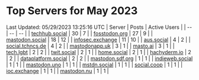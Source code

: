 # Top Servers for May 2023
Last Updated: 05/29/2023 13:25:16 UTC
| Server | Posts | Active Users |
| -- | -- | -- |
| [techhub.social](https://techhub.social/tags/PowerShell) | 30 | 7 |
| [fosstodon.org](https://fosstodon.org/tags/PowerShell) | 27 | 9 |
| [mastodon.social](https://mastodon.social/tags/PowerShell) | 18 | 12 |
| [infosec.exchange](https://infosec.exchange/tags/PowerShell) | 11 | 10 |
| [aus.social](https://aus.social/tags/PowerShell) | 4 | 2 |
| [social.tchncs.de](https://social.tchncs.de/tags/PowerShell) | 4 | 2 |
| [mastodonapp.uk](https://mastodonapp.uk/tags/PowerShell) | 3 | 1 |
| [masto.ai](https://masto.ai/tags/PowerShell) | 3 | 1 |
| [tech.lgbt](https://tech.lgbt/tags/PowerShell) | 2 | 2 |
| [twit.social](https://twit.social/tags/PowerShell) | 2 | 1 |
| [home.social](https://home.social/tags/PowerShell) | 2 | 1 |
| [hachyderm.io](https://hachyderm.io/tags/PowerShell) | 2 | 2 |
| [dataplatform.social](https://dataplatform.social/tags/PowerShell) | 2 | 2 |
| [mastodon.sdf.org](https://mastodon.sdf.org/tags/PowerShell) | 1 | 1 |
| [indieweb.social](https://indieweb.social/tags/PowerShell) | 1 | 1 |
| [mastodon.uno](https://mastodon.uno/tags/PowerShell) | 1 | 1 |
| [mstdn.social](https://mstdn.social/tags/PowerShell) | 1 | 1 |
| [social.coop](https://social.coop/tags/PowerShell) | 1 | 1 |
| [ioc.exchange](https://ioc.exchange/tags/PowerShell) | 1 | 1 |
| [mastodon.nu](https://mastodon.nu/tags/PowerShell) | 1 | 1 |
